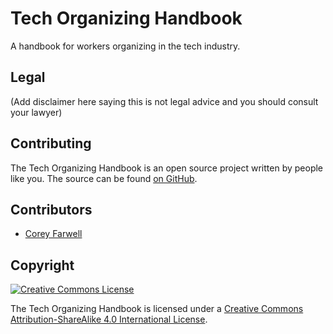 # Tech Organizing Handbook

A handbook for workers organizing in the tech industry.

## Legal

(Add disclaimer here saying this is not legal advice and you should consult your lawyer)

## Contributing

The Tech Organizing Handbook is an open source project written by people like you. The source can be found [on GitHub][repo].

## Contributors

- [Corey Farwell](https://rwell.org)

## Copyright

[![Creative Commons License](https://i.creativecommons.org/l/by-sa/4.0/88x31.png)][cc-by-sa]

The Tech Organizing Handbook is licensed under a [Creative Commons Attribution-ShareAlike 4.0 International License][cc-by-sa].

[cc-by-sa]: http://creativecommons.org/licenses/by-sa/4.0/
[contributors]: ./contributors.md
[repo]: https://github.com/frewsxcv/tech-organizing-handbook
